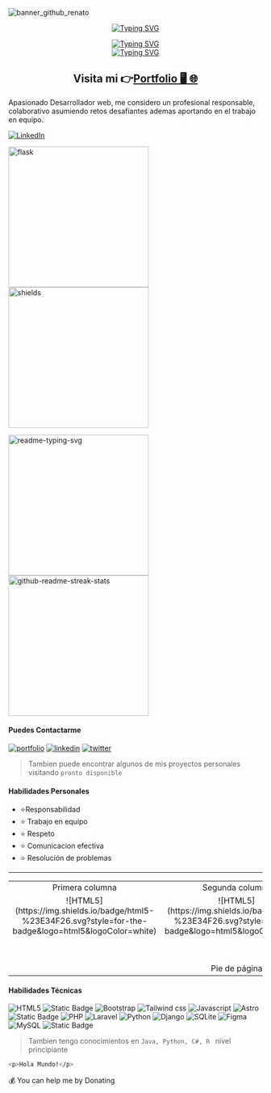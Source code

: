 ![banner_github_renato](https://github.com/renatobits/renatobits/assets/129987006/3df08221-28a4-415d-a70f-8c1199c2c3fb)


<p align="center">
  <a href="https://renatodevs.vercel.app/" target="_blank"><img src="https://readme-typing-svg.demolab.com?font=Fira+Code&weight=600&size=35&pause=800&color=0099FF&center=true&vCenter=true&repeat=false&random=false&width=435&height=40&lines=%F0%9F%91%8B+Hola%2C+Soy++Renato" alt="Typing SVG" /></a>
</p>
<p align="center">
  <a href="https://renatodev.netlify.app/" target="_blank"><img src="https://readme-typing-svg.demolab.com?font=Fira+Code&weight=500&size=25&pause=800&color=6C29F7&center=true&vCenter=true&repeat=false&random=false&width=435&height=30&lines=Ing.+de+Software" alt="Typing SVG" /></a> <br>
  <a href="#"><img src="https://readme-typing-svg.demolab.com?font=Fira+Code&weight=500&pause=800&color=6A2DFF&center=true&vCenter=true&random=false&width=330&height=30&lines=Desarrollador+Web;Front-End;Back-End;Maquetador+Web;Desarrollo+Movil+Inicial;Maquetador+Wordpress" alt="Typing SVG" /></a>
</p>


<h2 align="center">Visita mi 👉<a href="https://renatodev.netlify.app/" target="_blank" rel="noopener noreferrer">Portfolio 🖥️ 🌐</a></h2>
Apasionado Desarrollador web, me considero un profesional responsable, colaborativo asumiendo retos desafiantes ademas aportando en el trabajo en equipo.

[![LinkedIn](https://img.shields.io/badge/linkedin-%230077B5.svg?style=for-the-badge&logo=linkedin&logoColor=white)](https://www.linkedin.com/in/a-renato-devv/)

<a href="https://github.com/pallets/flask"><img width="278" src="https://denvercoder1-github-readme-stats.vercel.app/api/pin/?username=pallets&repo=flask&theme=react&bg_color=1F222E&title_color=F85D7F&hide_border=true&icon_color=F8D866&show_icons=false&show_description=false" alt="flask"></a>
    <a href="https://github.com/badges/shields"><img width="278" src="https://denvercoder1-github-readme-stats.vercel.app/api/pin/?username=badges&repo=shields&theme=react&bg_color=1F222E&title_color=F85D7F&hide_border=true&icon_color=F8D866&show_icons=false&show_description=false" alt="shields"></a>

<a href="https://github.com/DenverCoder1/readme-typing-svg"><img width="278" src="https://denvercoder1-github-readme-stats.vercel.app/api/pin/?username=DenverCoder1&repo=readme-typing-svg&theme=react&bg_color=1F222E&title_color=F85D7F&hide_border=true&icon_color=F8D866&show_icons=false" alt="readme-typing-svg"></a>
    <a href="https://github.com/DenverCoder1/github-readme-streak-stats"><img width="278" src="https://denvercoder1-github-readme-stats.vercel.app/api/pin/?username=DenverCoder1&repo=github-readme-streak-stats&theme=react&bg_color=1F222E&title_color=F85D7F&hide_border=true&icon_color=F8D866&show_icons=false" alt="github-readme-streak-stats"></a>


#### Puedes Contactarme
[![portfolio](https://img.shields.io/badge/my_portfolio-000?style=for-the-badge&logo=ko-fi&logoColor=white)](https://renatodev.netlify.app) [![linkedin](https://img.shields.io/badge/linkedin-0A66C2?style=for-the-badge&logo=linkedin&logoColor=white)](www.linkedin.com/in/a-renato-devv) [![twitter](https://img.shields.io/badge/twitter-1DA1F2?style=for-the-badge&logo=twitter&logoColor=white)](https://twitter.com/)

> Tambien puede encontrar algunos de mis proyectos personales visitando `pronto disponible`

#### Habilidades Personales
- ⭐Responsabilidad   
- ⭐	  Trabajo en equipo   
- ⭐	 Respeto   
- ⭐	  Comunicacion efectiva   
- ⭐	  Resolución de problemas   

***

<table style="width: 100%; text-align: center;">
  <tr>
    <td style="width: 33%;">Primera columna</td>
    <td style="width: 33%;">Segunda columna</td>
    <td style="width: 33%;">Tercera columna</td>
  </tr>
  <tr>
    <td>
      ![HTML5](https://img.shields.io/badge/html5-%23E34F26.svg?style=for-the-badge&logo=html5&logoColor=white)
    </td>
    <td>
      ![HTML5](https://img.shields.io/badge/html5-%23E34F26.svg?style=for-the-badge&logo=html5&logoColor=white)
    </td>
    <td>
      ![HTML5](https://img.shields.io/badge/html5-%23E34F26.svg?style=for-the-badge&logo=html5&logoColor=white)
    </td>

  </tr>
  <tr>
    <td  colspan="3" style="width: 100%; padding-top: 50px;">Pie de página</td>
  </tr>
</table>



#### Habilidades Técnicas
![HTML5](https://img.shields.io/badge/html5-%23E34F26.svg?style=for-the-badge&logo=html5&logoColor=white) ![Static Badge](https://img.shields.io/badge/css3-badge?style=for-the-badge&logo=css3&logoColor=FFF&labelColor=0153d4&color=0153d4) ![Bootstrap](https://img.shields.io/badge/bootstrap-%23563D7C.svg?style=for-the-badge&logo=bootstrap&logoColor=white) ![Tailwind css](https://img.shields.io/badge/tailwind-badge?style=for-the-badge&logo=tailwind%20css&logoColor=fff&labelColor=1a6985&color=1a6985) ![Javascript](https://img.shields.io/badge/javascript-badge?style=for-the-badge&logo=javascript&logoColor=000&labelColor=Fcff00&color=Fcff00) ![Astro](https://img.shields.io/badge/astro-badge?style=for-the-badge&logo=astro&logoColor=FFF&labelColor=D21499&color=D21499) ![Static Badge](https://img.shields.io/badge/react-badge?style=for-the-badge&logo=react&logoColor=fff&labelColor=09f&color=09f) 
 ![PHP](https://img.shields.io/badge/php-%23777BB4.svg?style=for-the-badge&logo=php&logoColor=white) ![Laravel](https://img.shields.io/badge/laravel-badge?style=for-the-badge&logo=Laravel&logoColor=FFF&labelColor=FF0000&color=FF0000)
 ![Python](https://img.shields.io/badge/python-badge?style=for-the-badge&logo=python&logoColor=FFF&labelColor=0c26ff&color=0c26ff) ![Django](https://img.shields.io/badge/django-badge?style=for-the-badge&logo=django&logoColor=FFF&labelColor=1eb72a&color=1eb72a)
 ![SQLite](https://img.shields.io/badge/sqlite-%2307405e.svg?style=for-the-badge&logo=sqlite&logoColor=white) ![Figma](https://img.shields.io/badge/figma-%23F24E1E.svg?style=for-the-badge&logo=figma&logoColor=white) ![MySQL](https://img.shields.io/badge/mysql-%2300f.svg?style=for-the-badge&logo=mysql&logoColor=white) ![Static Badge](https://img.shields.io/badge/sql-server-badge?style=for-the-badge&logo=sql%20server&logoColor=000&labelColor=C9c9c8&color=C9c9c8)


> Tambien tengo conocimientos en `Java, Python, C#, R ` nivel principiante

```bash
<p>Hola Mundo!</p>
```

💰 You can help me by Donating



